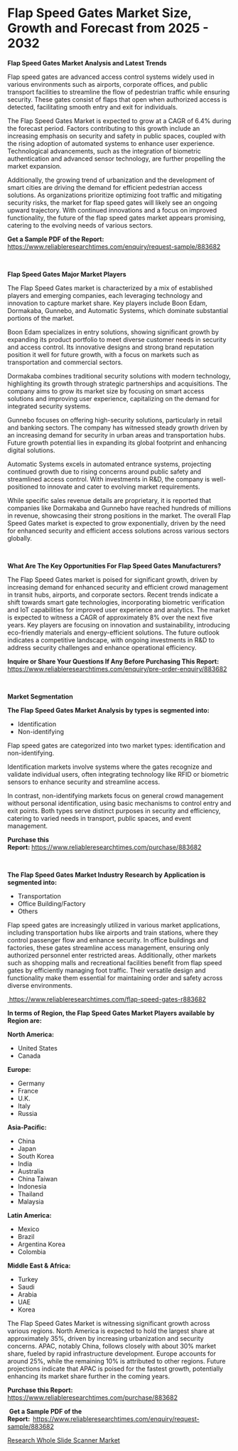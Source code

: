 <p><h1>Flap Speed Gates Market Size, Growth and Forecast from 2025 - 2032</h1></p><p><strong>Flap Speed Gates Market Analysis and Latest Trends</strong></p>
<p><p>Flap speed gates are advanced access control systems widely used in various environments such as airports, corporate offices, and public transport facilities to streamline the flow of pedestrian traffic while ensuring security. These gates consist of flaps that open when authorized access is detected, facilitating smooth entry and exit for individuals.</p><p>The Flap Speed Gates Market is expected to grow at a CAGR of 6.4% during the forecast period. Factors contributing to this growth include an increasing emphasis on security and safety in public spaces, coupled with the rising adoption of automated systems to enhance user experience. Technological advancements, such as the integration of biometric authentication and advanced sensor technology, are further propelling the market expansion. </p><p>Additionally, the growing trend of urbanization and the development of smart cities are driving the demand for efficient pedestrian access solutions. As organizations prioritize optimizing foot traffic and mitigating security risks, the market for flap speed gates will likely see an ongoing upward trajectory. With continued innovations and a focus on improved functionality, the future of the flap speed gates market appears promising, catering to the evolving needs of various sectors.</p></p>
<p><strong>Get a Sample PDF of the Report:&nbsp;</strong> <a href="https://www.reliableresearchtimes.com/enquiry/request-sample/883682?utm_campaign=2520&utm_medium=2&utm_source=Github&utm_content=ia&utm_term=24022025&utm_id=flap-speed-gates">https://www.reliableresearchtimes.com/enquiry/request-sample/883682</a></p>
<p>&nbsp;</p>
<p><strong>Flap Speed Gates Major Market Players</strong></p>
<p><p>The Flap Speed Gates market is characterized by a mix of established players and emerging companies, each leveraging technology and innovation to capture market share. Key players include Boon Edam, Dormakaba, Gunnebo, and Automatic Systems, which dominate substantial portions of the market.</p><p>Boon Edam specializes in entry solutions, showing significant growth by expanding its product portfolio to meet diverse customer needs in security and access control. Its innovative designs and strong brand reputation position it well for future growth, with a focus on markets such as transportation and commercial sectors.</p><p>Dormakaba combines traditional security solutions with modern technology, highlighting its growth through strategic partnerships and acquisitions. The company aims to grow its market size by focusing on smart access solutions and improving user experience, capitalizing on the demand for integrated security systems.</p><p>Gunnebo focuses on offering high-security solutions, particularly in retail and banking sectors. The company has witnessed steady growth driven by an increasing demand for security in urban areas and transportation hubs. Future growth potential lies in expanding its global footprint and enhancing digital solutions.</p><p>Automatic Systems excels in automated entrance systems, projecting continued growth due to rising concerns around public safety and streamlined access control. With investments in R&D, the company is well-positioned to innovate and cater to evolving market requirements.</p><p>While specific sales revenue details are proprietary, it is reported that companies like Dormakaba and Gunnebo have reached hundreds of millions in revenue, showcasing their strong positions in the market. The overall Flap Speed Gates market is expected to grow exponentially, driven by the need for enhanced security and efficient access solutions across various sectors globally.</p></p>
<p>&nbsp;</p>
<p><strong>What Are The Key Opportunities For Flap Speed Gates Manufacturers?</strong></p>
<p><p>The Flap Speed Gates market is poised for significant growth, driven by increasing demand for enhanced security and efficient crowd management in transit hubs, airports, and corporate sectors. Recent trends indicate a shift towards smart gate technologies, incorporating biometric verification and IoT capabilities for improved user experience and analytics. The market is expected to witness a CAGR of approximately 8% over the next five years. Key players are focusing on innovation and sustainability, introducing eco-friendly materials and energy-efficient solutions. The future outlook indicates a competitive landscape, with ongoing investments in R&D to address security challenges and enhance operational efficiency.</p></p>
<p><strong>Inquire or Share Your Questions If Any Before Purchasing This Report:</strong> <a href="https://www.reliableresearchtimes.com/enquiry/pre-order-enquiry/883682?utm_campaign=2520&utm_medium=2&utm_source=Github&utm_content=ia&utm_term=24022025&utm_id=flap-speed-gates">https://www.reliableresearchtimes.com/enquiry/pre-order-enquiry/883682</a></p>
<p>&nbsp;</p>
<p><strong>Market Segmentation</strong></p>
<p><strong>The Flap Speed Gates Market Analysis by types is segmented into:</strong></p>
<p><ul><li>Identification</li><li>Non-identifying</li></ul></p>
<p><p>Flap speed gates are categorized into two market types: identification and non-identifying. </p><p>Identification markets involve systems where the gates recognize and validate individual users, often integrating technology like RFID or biometric sensors to enhance security and streamline access. </p><p>In contrast, non-identifying markets focus on general crowd management without personal identification, using basic mechanisms to control entry and exit points. Both types serve distinct purposes in security and efficiency, catering to varied needs in transport, public spaces, and event management.</p></p>
<p><strong>Purchase this Report:&nbsp;</strong><a href="https://www.reliableresearchtimes.com/purchase/883682?utm_campaign=2520&utm_medium=2&utm_source=Github&utm_content=ia&utm_term=24022025&utm_id=flap-speed-gates">https://www.reliableresearchtimes.com/purchase/883682</a></p>
<p>&nbsp;</p>
<p><strong>The Flap Speed Gates Market Industry Research by Application is segmented into:</strong></p>
<p><ul><li>Transportation</li><li>Office Building/Factory</li><li>Others</li></ul></p>
<p><p>Flap speed gates are increasingly utilized in various market applications, including transportation hubs like airports and train stations, where they control passenger flow and enhance security. In office buildings and factories, these gates streamline access management, ensuring only authorized personnel enter restricted areas. Additionally, other markets such as shopping malls and recreational facilities benefit from flap speed gates by efficiently managing foot traffic. Their versatile design and functionality make them essential for maintaining order and safety across diverse environments.</p></p>
<p><a href="https://www.reliableresearchtimes.com/flap-speed-gates-r883682?utm_campaign=2520&utm_medium=2&utm_source=Github&utm_content=ia&utm_term=24022025&utm_id=flap-speed-gates">&nbsp;https://www.reliableresearchtimes.com/flap-speed-gates-r883682</a></p>
<p><strong>In terms of Region, the Flap Speed Gates Market Players available by Region are:</strong></p>
<p>
    <p> <strong> North America: </strong>
        <ul>
            <li>United States</li>
            <li>Canada</li>
        </ul>
        </p> 
    <p> <strong> Europe: </strong>
        <ul>
            <li>Germany</li>
            <li>France</li>
            <li>U.K.</li>
            <li>Italy</li>
            <li>Russia</li>
        </ul>
        </p> 
    <p> <strong> Asia-Pacific: </strong>
        <ul>
            <li>China</li>
            <li>Japan</li>
            <li>South Korea</li>
            <li>India</li>
            <li>Australia</li>
            <li>China Taiwan</li>
            <li>Indonesia</li>
            <li>Thailand</li>
            <li>Malaysia</li>
        </ul>
        </p> 
    <p> <strong> Latin America: </strong>
        <ul>
            <li>Mexico</li>
            <li>Brazil</li>
            <li>Argentina Korea</li>
            <li>Colombia</li>
        </ul>
        </p> 
    <p> <strong> Middle East & Africa: </strong>
        <ul>
            <li>Turkey</li>
            <li>Saudi</li>
            <li>Arabia</li>
            <li>UAE</li>
            <li>Korea</li>
        </ul>
    </p>
    </p>
<p><p>The Flap Speed Gates Market is witnessing significant growth across various regions. North America is expected to hold the largest share at approximately 35%, driven by increasing urbanization and security concerns. APAC, notably China, follows closely with about 30% market share, fueled by rapid infrastructure development. Europe accounts for around 25%, while the remaining 10% is attributed to other regions. Future projections indicate that APAC is poised for the fastest growth, potentially enhancing its market share further in the coming years.</p></p>
<p><strong>Purchase this Report: </strong><a href="https://www.reliableresearchtimes.com/purchase/883682?utm_campaign=2520&utm_medium=2&utm_source=Github&utm_content=ia&utm_term=24022025&utm_id=flap-speed-gates">https://www.reliableresearchtimes.com/purchase/883682</a></p>
<p>&nbsp;<strong>Get a Sample PDF of the Report:&nbsp;&nbsp;</strong><a href="https://www.reliableresearchtimes.com/enquiry/request-sample/883682?utm_campaign=2520&utm_medium=2&utm_source=Github&utm_content=ia&utm_term=24022025&utm_id=flap-speed-gates">https://www.reliableresearchtimes.com/enquiry/request-sample/883682</a></p>
<p><strong></strong></p>
<p><p><a href="https://github.com/laajzervo/Market-Research-Report-List-1/blob/main/research-whole-slide-scanner-market.md?utm_campaign=2520&utm_medium=2&utm_source=Github&utm_content=ia&utm_term=24022025&utm_id=flap-speed-gates">Research Whole Slide Scanner Market</a></p></p>